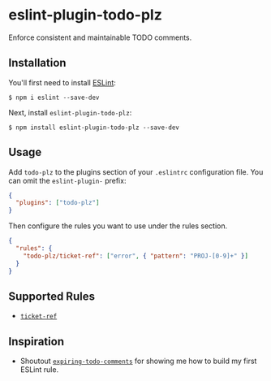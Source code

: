 # eslint-plugin-todo-plz

Enforce consistent and maintainable TODO comments.

## Installation

You'll first need to install [ESLint](http://eslint.org):

```
$ npm i eslint --save-dev
```

Next, install `eslint-plugin-todo-plz`:

```
$ npm install eslint-plugin-todo-plz --save-dev
```

## Usage

Add `todo-plz` to the plugins section of your `.eslintrc` configuration file. You can omit the `eslint-plugin-` prefix:

```json
{
  "plugins": ["todo-plz"]
}
```

Then configure the rules you want to use under the rules section.

```json
{
  "rules": {
    "todo-plz/ticket-ref": ["error", { "pattern": "PROJ-[0-9]+" }]
  }
}
```

## Supported Rules

- [`ticket-ref`](docs/rules/ticket-ref.md)

## Inspiration

- Shoutout [`expiring-todo-comments`](https://github.com/sindresorhus/eslint-plugin-unicorn/blob/master/docs/rules/expiring-todo-comments.md) for showing me how to build my first ESLint rule.
